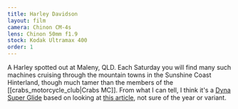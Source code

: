 ```yaml
---
title: Harley Davidson
layout: film
camera: Chinon CM-4s
lens: Chinon 50mm f1.9
stock: Kodak Ultramax 400
order: 1
---
```


A Harley spotted out at Maleny, QLD. Each Saturday you will find many such machines cruising through the mountain towns in the Sunshine Coast Hinterland, though much tamer than the members of the [[crabs_motorcycle_club|Crabs MC]]. From what I can tell, I think it's a [Dyna Super Glide](https://en.wikipedia.org/wiki/Harley-Davidson_Super_Glide) based on looking at [this article](https://www.rideapart.com/features/253590/the-big-list-important-harley-davidsons-throughout-time/), not sure of the year or variant.
